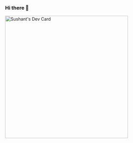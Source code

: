 ### Hi there 👋

<!--
**sushantdhende/sushantdhende** is a ✨ _special_ ✨ repository because its `README.md` (this file) appears on your GitHub profile.

Here are some ideas to get you started:

- 🔭 I’m currently working on ...
- 🌱 I’m currently learning ...
- 👯 I’m looking to collaborate on ...
- 🤔 I’m looking for help with ...
- 💬 Ask me about ...
- 📫 How to reach me: ...
- 😄 Pronouns: ...
- ⚡ Fun fact: ...
-->
<a href="https://app.daily.dev/sushantdhende"><img src="https://api.daily.dev/devcards/f0d2a811f7dc4136895ac173bbc6a557.png?r=6vy" width="400" alt="Sushant's Dev Card"/></a>
